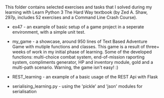 This folder contains selected exercises and tasks that I solved 
during my learning with Learn Python 3 The Hard Way textbook 
(by Zed A. Shaw, 297p, includes 52 exercises and a Command Line Crash Course).


- ex47 - an example of basic setup of a game project in a seperate environment, with a simple unit test.

- my_game - a showcase, around 950 lines of Text Based Adventure Game with mutiple functions and classes. 
  This game is a result of three+ weeks of work in my initial phase of learning. 
  Some of the developed functions: multi-choice combat system, end-of-mission raporting system, 
  compliments generator, HP and inventory module, gold and a multi-path scenario. Warning, the game isn't easy! :)

- REST_learning - an example of a basic usage of the REST Api with Flask

- serialising_learning.py - using the 'pickle' and 'json' modules for serialisation
